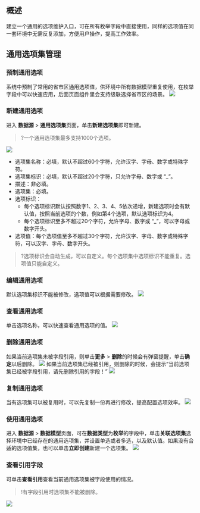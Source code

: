 
## 概述

建立一个通用的选项维护入口，可在所有枚举字段中直接使用，同样的选项值在同一套环境中无需反复添加，方便用户操作，提高工作效率。


## 通用选项集管理

### 预制通用选项
系统中预制了常用的省市区通用选项值，供环境中所有数据模型重复使用，在枚举字段中可以快速应用，后面页面组件里会支持级联选择省市区的场景。
![](https://qcloudimg.tencent-cloud.cn/raw/c4d486179d779907eec1fa41dfb252ea.png)

### 新建通用选项
进入 **数据源** > **通用选项集**页面，单击**新建选项集**即可新建。
>?一个通用选项集最多支持1000个选项。

![](https://qcloudimg.tencent-cloud.cn/raw/15e4a81d17ab6b114cc2df446541381d.png)
- 选项集名称：必填，默认不超过60个字符，允许汉字、字母、数字或特殊字符。
- 选项集标识：必填，默认不超过20个字符，只允许字母、数字或 “\_”。
- 描述：非必填。
- 选项集：必填。
 - 选项标识：
	- 每个选项标识默认按照数字1、2、3、4、5依次递增，新建选项时会有默认值，按照当前选项的个数，例如第4个选项，默认选项标识为4。
	- 每个选项标识至多不超过20个字符，允许字母、数字或 “\_”，可以字母或数字开头。
 -  选项值：每个选项值至多不超过30个字符，允许汉字、字母、数字或特殊字符，可以汉字、字母、数字开头。
 
>?选项标识会自动生成，可以自定义。每个选项集中选项标识不能重复。选项值只能自定义。

### 编辑通用选项
默认选项集标识不能被修改，选项值可以根据需要修改。
![](https://qcloudimg.tencent-cloud.cn/raw/05a2bcc443e042210975261cfc75cb90.png)

### 查看通用选项
单击选项名称，可以快速查看通用选项的值。
![](https://qcloudimg.tencent-cloud.cn/raw/6ea545cbf3ca0f813f19009a12bdab78.png)

### 删除通用选项
如果当前选项集未被字段引用，则单击**更多** > **删除**的时候会有弹窗提醒，单击**确定**以后删除。
![](https://qcloudimg.tencent-cloud.cn/raw/5ed8a502a75d7e89700d61c82288b202.png)
如果当前选项集已经被引用，则删除的时候，会提示“当前选项集已经被字段引用，请先删除引用的字段！”
![](https://qcloudimg.tencent-cloud.cn/raw/138da5f17b67be7eb2ab17d1b8597236.png)

### 复制通用选项
当有选项集可以被复用时，可以先复制一份再进行修改，提高配置选项效率。
![](https://qcloudimg.tencent-cloud.cn/raw/201f766757199bf107e789eb5efc9ae3.png)

### 使用通用选项
进入 **数据源** > **数据模型**页面，可在**数据类型**为**枚举**的字段中，单击**关联选项集**选择环境中已经存在的通用选项集，并设置单选或者多选，以及默认值。如果没有合适的选项值集，也可以单击**立即创建**新建一个选项集。
![](https://qcloudimg.tencent-cloud.cn/raw/fc6afe3057dd9d1959069c4dac1a4887.png)

### 查看引用字段
可单击**查看引用**查看当前通用选项集被字段使用的情况。
>!有字段引用时选项集不能被删除。
>
![](https://qcloudimg.tencent-cloud.cn/raw/725ad526e00584c396df97c842c369a4.png)
